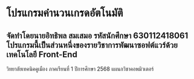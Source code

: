 # โปรแกรมคำนวนเกรดอัตโนมัติ
จัดทำโดยนายอิทธิพล สมเสมอ รหัสนักศึกษา 630112418061
โปรแกรมนี้เป็นส่วนหนึ่งของรายวิชาการพัฒนาซอฟต์แวร์ด้วยเทคโนโลยี Front-End
---
วิทยาลัยเทคนิคคูเมือง ภาคเรียนที่ 1 ปีการศึกษา 2568 แผนกวิชาคอพมิวเตอร์
